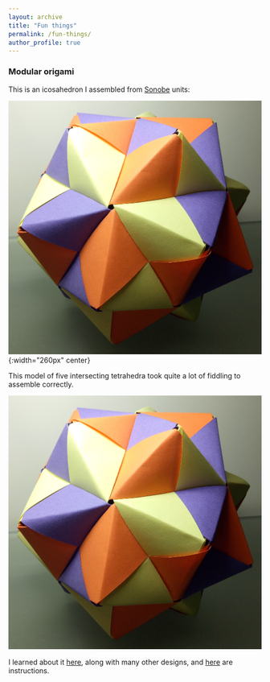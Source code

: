 ```yaml
---
layout: archive
title: "Fun things"
permalink: /fun-things/
author_profile: true
---
```


### Modular origami

This is an icosahedron I assembled from [Sonobe](https://en.wikipedia.org/wiki/Sonobe) units:

![A Sonobe icosahedron in three colours](/images/Sonobe-Icosahedron.jpg){:width="260px" center}

This model of five intersecting tetrahedra took quite a lot of fiddling to assemble correctly.

![A placeholder until I organise the actual image](/images/Sonobe-Icosahedron.jpg)

I learned about it [here](https://www.polypompholyx.com/2017/01/modularorigami/), along with many other designs, and [here](http://mars.wne.edu/~thull/fit.html) are instructions.

